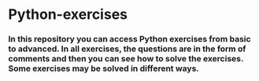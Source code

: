 # Python-exercises
### In this repository you can access Python exercises from basic to advanced. In all exercises, the questions are in the form of comments and then you can see how to solve the exercises. Some exercises may be solved in different ways.
